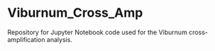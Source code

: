 # Viburnum_Cross_Amp

Repository for Jupyter Notebook code used for the Viburnum cross-amplification analysis.
